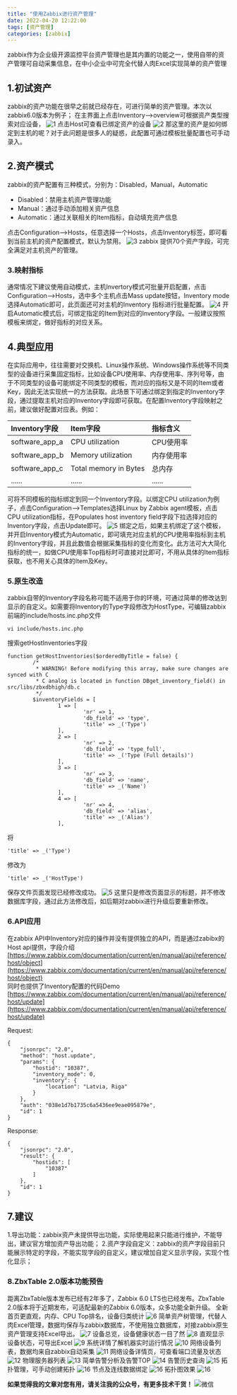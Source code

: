```yaml
---
title: "使用Zabbix进行资产管理"
date: 2022-04-20 12:22:00
tags: [资产管理]
categories: [zabbix]
---
```


zabbix作为企业级开源监控平台资产管理也是其内置的功能之一，使用自带的资产管理可自动采集信息，在中小企业中可完全代替人肉Excel实现简单的资产管理
## 1.初试资产
zabbix的资产功能在很早之前就已经存在，可进行简单的资产管理。本次以zabbix6.0版本为例子；
在主界面上点击Inventory-->overview可根据资产类型搜索对应设备，
![1](https://img.cactifans.com/wp-content/uploads/2022/04/20220420145349.png)
点击Host可查看已绑定资产的设备
![2](https://img.cactifans.com/wp-content/uploads/2022/04/20220420162718.png)
那这里的资产是如何绑定到主机的呢？对于此问题是很多人的疑惑，此配置可通过模板批量配置也可手动录入。
## 2.资产模式
zabbix的资产配置有三种模式，分别为：Disabled，Manual，Automatic
- Disabled：禁用主机资产管理功能
- Manual：通过手动添加相关资产信息
- Automatic：通过关联相关的Item指标，自动填充资产信息

点击Configuration-->Hosts，任意选择一个Hosts，点击Inventory标签，即可看到当前主机的资产配置模式，默认为禁用。
![3](https://img.cactifans.com/wp-content/uploads/2022/04/20220420163302.png)
zabbix 提供70个资产字段，可完全满足对主机资产的管理。
### 3.映射指标
通常情况下建议使用自动模式，主机Invertory模式可批量开启配置，点击Configuration-->Hosts，选中多个主机点击Mass update按钮，Inventory mode选择Automatic即可，此页面还可对主机的Inventory 指标进行批量配置。
![4](https://img.cactifans.com/wp-content/uploads/2022/04/20220420184634.png)
开启Automatic模式后，可绑定指定的Item到对应的Inventory字段。一般建议按照模板来绑定，做好指标的对应关系。
## 4.典型应用
在实际应用中，往往需要对交换机、Linux操作系统、Windows操作系统等不同类型的设备进行采集固定指标，比如设备CPU使用率、内存使用率、序列号等，由于不同类型的设备可能绑定不同类型的模板，而对应的指标又是不同的Item或者Key，因此无法实现统一的方法获取。此场景下可通过绑定到指定的Inventory字段，通过提取主机对应的Inventory字段即可获取。在配置Inventory字段映射之前，建议做好配置对应表。例如：

| Inventory字段|    Item字段 | 指标含义|
| :-------- | :--------| :-- |
| software_app_a  | CPU utilization 	 |  CPU使用率  |
| software_app_b	 | 	Memory utilization  	 |  内存使用率 |
| software_app_c  | Total memory in Bytes	 | 总内存  |
|...... | ......	 | ......  |

可将不同模板的指标绑定到同一个Inventory字段。以绑定CPU utilization为例子，点击Configuration-->Templates选择Linux by Zabbix agent模板，点击CPU utilization指标，在Populates host inventory field字段下拉选择对应的Inventory字段，点击Update即可。
![5](https://img.cactifans.com/wp-content/uploads/2022/04/20220420193827.png)
绑定之后，如果主机绑定了这个模板，并开启Inventory模式为Automatic，即可填充对应主机的CPU使用率指标到主机的Inventory字段，并且此数值会根据采集指标的变化而变化。此方法可大大简化指标的统一，如做CPU使用率Top指标时可直接对比即可，不用从具体的Item指标获取，也不用关心具体的Item及Key。
### 5.原生改造
zabbix自带的Inventory字段名称可能不适用于你的环境，可通过简单的修改达到显示的自定义。如需要将Inventory的Type字段修改为HostType，可编辑zabbix前端的include/hosts.inc.php文件
```
vi include/hosts.inc.php
```
搜索getHostInventories字段
```
function getHostInventories($orderedByTitle = false) {
        /*
         * WARNING! Before modifying this array, make sure changes are synced with C
         * C analog is located in function DBget_inventory_field() in src/libs/zbxdbhigh/db.c
         */
        $inventoryFields = [
                1 => [
                        'nr' => 1,
                        'db_field' => 'type',
                        'title' => _('Type')
                ],
                2 => [
                        'nr' => 2,
                        'db_field' => 'type_full',
                        'title' => _('Type (Full details)')
                ],
                3 => [
                        'nr' => 3,
                        'db_field' => 'name',
                        'title' => _('Name')
                ],
                4 => [
                        'nr' => 4,
                        'db_field' => 'alias',
                        'title' => _('Alias')
                ],
```
将
```
'title' => _('Type')
```
修改为
```
'title' => _('HostType')
```
保存文件页面发现已经修改成功。
![5](https://img.cactifans.com/wp-content/uploads/2022/04/20220420195610.png)
这里只是修改页面显示的标题，并不修改数据库字段，通过此方法修改后，如后期对zabbix进行升级后要重新修改。
### 6.API应用
在zabbix API中Inventory对应的操作并没有提供独立的API，而是通过zabibx的Host api提供，字段介绍[https://www.zabbix.com/documentation/current/en/manual/api/reference/host/object](https://www.zabbix.com/documentation/current/en/manual/api/reference/host/object) 	
同时也提供了Inventory配置的代码Demo
[https://www.zabbix.com/documentation/current/en/manual/api/reference/host/update](https://www.zabbix.com/documentation/current/en/manual/api/reference/host/update)

Request:
```
{
    "jsonrpc": "2.0",
    "method": "host.update",
    "params": {
        "hostid": "10387",
        "inventory_mode": 0,
        "inventory": {
            "location": "Latvia, Riga"
        }
    },
    "auth": "038e1d7b1735c6a5436ee9eae095879e",
    "id": 1
}
```
Response:
```
{
    "jsonrpc": "2.0",
    "result": {
        "hostids": [
            "10387"
        ]
    },
    "id": 1
}
```
## 7.建议
1.导出功能：zabbix资产未提供导出功能，实际使用起来只能进行维护，不能导出，建议官方增加资产导出功能；
2.资产字段自定义：zabbix的资产字段目前只能展示特定的字段，不能实现字段的自定义，建议增加自定义显示字段，实现个性化显示；
### 8.ZbxTable 2.0版本功能预告
距离ZbxTable版本发布已经有2年多了，Zabbix 6.0 LTS也已经发布。ZbxTable 2.0版本将于近期发布，可适配最新的Zabbix 6.0版本，众多功能全新升级。
全新首页更直观，内存、CPU Top排名，设备归类统计
![6](https://img.cactifans.com/wp-content/uploads/2022/04/2022-04-20_210213.png)
简单资产树管理，代替人肉Excel管理，数据均保存与zabbix数据库，不使用独立数据库，对接zabbix原生资产管理支持Excel导出。
![7](https://img.cactifans.com/wp-content/uploads/2022/04/2022-04-20_210949.png)
设备总览，设备健康状态一目了然
![8](https://img.cactifans.com/wp-content/uploads/2022/04/2022-04-20_211628.png)
直观显示设备状态，可导出Excel
![9](https://img.cactifans.com/wp-content/uploads/2022/04/2022-04-20_212404.png)
系统详情了解机器实时运行情况
![10](https://img.cactifans.com/wp-content/uploads/2022/04/2022-04-20_212913.png)
网络设备列表，数据均来自zabbix自动采集
![11](https://img.cactifans.com/wp-content/uploads/2022/04/2022-04-20_213123.png)
网络设备详情页，可查看端口流量及状态
![12](https://img.cactifans.com/wp-content/uploads/2022/04/2022-04-20_213344.png)
物理服务器列表
![13](https://img.cactifans.com/wp-content/uploads/2022/04/2022-04-20_213417.png)
简单告警分析及告警TOP
![14](https://img.cactifans.com/wp-content/uploads/2022/04/2022-04-20_213625.png)
告警历史查询
![15](https://img.cactifans.com/wp-content/uploads/2022/04/2022-04-20_213835.png)
拓扑管理，可手动创建拓扑
![16](https://img.cactifans.com/wp-content/uploads/2022/04/2022-04-20_214322.png)
节点及连线数据绑定
![16](https://img.cactifans.com/wp-content/uploads/2022/04/20220420230419.png)
拓扑图效果
![16](https://img.cactifans.com/wp-content/uploads/2022/04/1111.gif)

**如果觉得我的文章对您有用，请关注我的公众号，有更多技术干货！**
![微信](https://img.cactifans.com/wp-content/uploads/2017/12/qrcode_for_gh_5c46969f2957_258-1-1.jpg)
